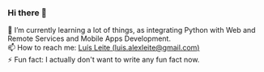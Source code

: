### Hi there 👋

🌱 I’m currently learning a lot of things, as integrating Python with Web and Remote Services and Mobile Apps Development.
<br>
📫 How to reach me: [Luís Leite (luis.alexleite@gmail.com)](mailto:luis.alexleite@gmail.com?subject=Contacting%20From%20GitHub)
<br>
⚡ Fun fact: I actually don't want to write any fun fact now.
